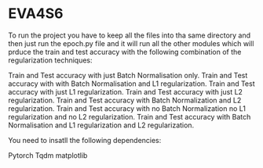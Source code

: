 # EVA4S6
To run the project you have to keep all the files into tha same directory and then just run the epoch.py file and it will run all the other modules which will prduce the train and test accuracy with the following combination of the regularization techniques:

Train and Test accuracy with just Batch Normalisation only.
Train and Test accuracy with with Batch Normalisation and L1 regularization.
Train and Test accuracy with just L1 regularization.
Train and Test accuracy with just L2 regularization.
Train and Test accuracy with Batch Normalization and L2 regularization.
Train and Test accuracy with no Batch Normalization no L1 regularization and no L2 regularization.
Train and Test accuracy with Batch Normalisation and L1 regularization and L2 regularization.

You need to insatll the following dependencies:

Pytorch
Tqdm
matplotlib
